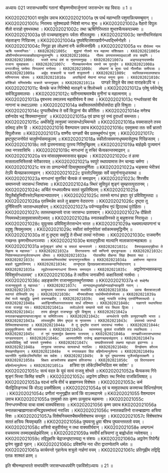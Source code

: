 अध्यायः 021
जरासन्धसमीपं गतानां श्रीकृष्णभीमार्जुनानां जरासन्धेन सह विवादः ॥ 1 ॥
	
KK0202021001	वासुदेव उवाच 
KK0202021001a	एष पार्थ महान्भाति पशुमान्नित्यमम्बुमान् ।
KK0202021001c	निरामयः सुवेश्माढ्यो निवेशो मागधः शुभः ॥
KK0202021002a	वैहारो विपुलः शैलो वाराहो वृषभस्तथा ।
KK0202021002c	तथा ऋषिगिरिस्तात शुभाश्चैत्यकपञ्चमाः ॥
KK0202021003a	एते पञ्चमहाशृङ्गाः पर्वताः शीतलद्रुमाः ।
KK0202021003c	रक्षन्तीवाभिसंहत्य संहताङ्गा गिरिव्रजम् ॥
KK0202021004a	पुष्पवेष्टितशाखाग्रैर्गन्धवद्भिर्मनोहरैः ।
KK0202021004c	निगूढा इव लोध्राणां वनैः कामिजनप्रियैः ॥
KK0202021005a	`यत्र दीर्घतमा नाम ऋषिः परमयन्त्रितः' ।
KK0202021005c	शूद्रायां गौतमो यत्र महात्मा संशितव्रतः ।
KK0202021005e	औशीनर्यामजनयत्काक्षीवाद्यान्सुतान्मुनिः ॥
KK0202021006a	गौतमः प्रणयात्तस्माद्यथाऽसौ तत्र सद्मनि ।
KK0202021006c	भजते मागधं वंशं स नृपाणामनुग्रहः ।
KK0202021007a	अङ्गवङ्गादयश्चैव राजानः सुमहाबलाः ।
KK0202021007c	गौतमक्षयमभ्येत्य रमन्ते स्म पुरार्जुन ॥
KK0202021008a	वनराजीस्तु पश्येमाः पिप्पलानां मनोरमाः ।
KK0202021008c	लोघ्राणां च शुभाः पार्थ गौतमौकः समीपजाः ॥
KK0202021009a	अर्बुदः शक्रवापी च पन्नगौ शत्रुतापनौ ।
KK0202021009c	स्वस्तिकस्यालयश्चात्र मणिनागस्य चोत्तमः ॥
KK0202021010a	अपारिहार्या मेघानां मागधा मनुना कृताः ।
KK0202021010c	कौशिको मणिमांश्चैव चक्राते चाप्यनुग्रहम् ॥
KK0202021011a	`पाण्डरे विपुले चैव तथा वाराहकेऽपि च ।
KK0202021011c	चैत्यके चज गिरिश्रेष्ठे मातङ्गे च शिलोच्चये ॥
KK0202021012a	एतेषु पर्वतेन्द्रेषु सर्वसिद्धसमालयाः ।
KK0202021012c	यतीनामाश्रमाश्चैव मुनीनां च महात्मनाम् ॥
KK0202021013a	वृषभस्य तमालस्य महावीर्यस्य वै तथा ।
KK0202021013c	गन्धर्वरक्षसां चैव नागानां च तथाऽऽलयाः ॥
KK0202021014a	कक्षीवतस्तपोवीर्यात्तपोदा इति विश्रुताः ।
KK0202021014c	पुण्यतीर्थाश्च ते सर्वे सिद्धानां चैव कीर्तिताः ।
KK0202021014e	मणेश्च दर्शनादेव भद्रं शिवमवाप्नुयात्' ॥
KK0202021015a	एवं प्राप्य पुरं रम्यं दुराधर्पं समन्ततः।
KK0202021015c	अर्थसिद्धिं त्वनुपमां जरासन्धोऽभिमन्यते ॥
KK0202021016a	वयमासादने तस्य दर्पमद्य हरेम हि ।
KK0202021016	वैशम्पायन उवाच 
KK0202021016c	एवमुक्त्वा ततः सर्वे भ्रातरो विपुलौजसः ॥
KK0202021017a	वार्ष्णेयः पाण्डवौ चैव प्रतस्थुर्मागधं पुरम् ।
KK0202021017c	हृष्टपुष्टजनोपेतं चातुर्वर्ण्यसमाकुलम् ॥
KK0202021018a	स्फीतोत्सवमनाधृष्यमासेदुश्च गिरिव्रजतम् ।
KK0202021018c	ततो द्वारमनासाद्य पुरस्य गिरिमुच्छ्रितम् ॥
KK0202021019a	बार्हद्रथैः पूज्यमानं तथा नगरवासिभिः ।
KK0202021019c	मागधानां तु रुचिरं चैत्यकान्तरमाद्रवन् ॥
KK0202021020a	यत्र मांसादमृषभमाससाद बृहद्रथः ।
KK0202021020c	तं हत्वा मासतालाभिस्तिस्रो भेरीकारयत् ॥
KK0202021021a	स्वपुरे स्थापयामास तेन चानह्य चर्मणा ।
KK0202021021c	यत्र ताः प्राणदन्भेर्यो दिव्यपुष्पावचूर्णिताः ॥
KK0202021022a	भङ्क्त्वा भेरीत्रयं तेऽपि चैत्यप्राकारमाद्रवन् ।
KK0202021022c	द्वारतोऽभिमुखाः सर्वे ययुर्नानायुधास्तथा ॥
KK0202021023a	मागधानां सुरुचिरं चैत्यकं तं समाद्रवन् ।
KK0202021023c	शिरसीव समाघ्नन्तो जरासन्धं जिघांस्वः ॥
KK0202021024a	स्थिरं सुविपुलं शृङ्गं सुमहत्तत्पुरातनम् ।
KK0202021024c	अर्चितं गन्धमाल्यैश्च सततं सुप्रतिष्ठितम् ॥
KK0202021025a	विपुलैर्बाहुभिर्वीरस्तेऽभिहत्याभ्यपातयन् ।
KK0202021025c	ततस्ते मागधं हृष्टाः पुरं प्रविविशुस्तदा ॥
KK0202021026a	एतस्मिन्नेव काले तु ब्राह्मणा वेदपारगाः ।
KK0202021026c	दृष्ट्वा तु दुर्निमित्तानि जरासन्धमदर्शयन् ॥
KK0202021027a	पर्यग्न्यकुर्वंश्च नृपं द्विरदस्थं पुरोहिताः ।
KK0202021027c	ततस्तच्छान्तये राजा जरासन्धः प्रतापवान् ।
KK0202021027e	दीक्षितो नियमस्थोऽसावुपवासपरोऽभवत् ॥
KK0202021028a	स्नातकव्रतिनस्ते तु बाहुशस्त्रा निरायुधाः ।
KK0202021028c	युयुत्सवः प्रविविशुर्जरासन्धेन भारत ॥
KK0202021029a	भक्ष्यमाल्यापणानां च ददृशुः श्रियमुत्तमाम् ।
KK0202021029c	स्फीतां सर्वगुणोपेतां सर्वकामसमृद्धिनीम् ॥
KK0202021030a	तां तु दृष्ट्वा समृद्धिं ते वीथ्यां तस्यां नरोत्तमाः ।
KK0202021030c	राजमार्गेण गच्छन्तः कृष्णभीमधनञ्जयाः ।
KK0202021030e	बलाद्गृहीत्वा माल्यानि मालाकारान्महाबलाः ॥
KK0202021031a	`कर्पूरशृङ्गं कोष्ठं च सफलं चान्तरापणे ।
KK0202021031c	वैश्याद्बलाद्गृहीत्वा ते विहृत्य च महारथाः' ॥
KK0202021032a	विरागवसनाः सर्वे स्रग्विणो मृष्टकुण्डलाः ।
KK0202021032c	निवेशनमथाजग्मुर्जरासन्धस्य धीमतः ॥
KK0202021033a	गोवासमिव वीक्षन्तः सिंहा हैमवता यथा ।
KK0202021033c	शालस्तम्भनिभास्तेषां चन्दनागुरुरूषिताः ॥
KK0202021034a	अशोभन्त महाराज बाहवो युद्धशालिनाम् ।
KK0202021034c	तान्दृष्ट्वा द्विरदप्रख्याञ्शालस्कन्दानिवोद्गतान् ॥
KK0202021035a	व्यूढोरस्कान्मागधानां विस्मयः समपद्यत ।
KK0202021035c	`अद्वारेणाभ्यवस्कन्द्य विविशुर्मागधालयम्' ॥
KK0202021036a	ते त्वतीत्य जनाकीर्णाः कक्षास्तिस्रो नरर्षभाः ।
KK0202021036c	अहङ्कारेण राजानमुपतस्थुर्गतव्यथाः ॥
KK0202021037a	`भो शब्देनैव राजानमुचुस्ते तु महारथाः' ।
KK0202021037c	तान्पाद्यमधुपर्कार्हान्गवार्हान्सत्कृतिं गतान् ।
KK0202021037e	प्रत्युत्थाय जरासन्ध उपतस्थे यथाविधि ॥
KK0202021038a	उवाच चैतान्राजाऽसौ स्वागतं वोस्त्विति प्रभुः ।
KK0202021038c	मौनमासीत्तदा पार्थभीमयोर्जनमेजय ॥
KK0202021039a	तेषां मध्ये महाबुद्धिः कृष्णो वचनमब्रवीत् ।
KK0202021039c	वक्तुं नायाति राजेन्द्र एतयोर्नियमस्थयोः ॥
KK0202021040a	अर्वाङ्निशीथात्परतस्त्वया सार्धं वदिष्यतः ।
KK0202021040c	यज्ञागारे स्थापयित्वा राजा राजगृहं गतः।
KK0202021041a	ततोऽर्धरात्रे सम्प्राप्ते यातो यत्र स्थिता द्विजाः ।
KK0202021041c	तस्य ह्येतद्व्रतं राजन्बभूव भुवि विश्रुतम् ॥
KK0202021042a	स्नातकान्ब्राह्मणान्प्राप्ताञ्श्रुत्वा स समितिञ्जयः ।
KK0202021042c	अप्यर्धरात्रे नृपतिः प्रत्युद्गच्छति भारत ॥
KK0202021043a	तांस्त्वपूर्वेण वेषेण दृष्ट्वा स नृपसत्तमः ।
KK0202021043c	उपतस्थे जरान्धो विस्मितश्चाभवत्तदा ॥
KK0202021044a	ते तु दृष्ट्वैव राजानं जरासन्धं नरर्षभाः ।
KK0202021044c	इदमूचुरमित्रघ्नाः सर्वे भरतसत्तम ॥
KK0202021045a	स्वस्त्यस्तु कुशलं राजन्निति तत्र व्यवस्थिताः ।
KK0202021045c	तं नृपं नृपशार्दूल प्रेक्षमाणाः परस्परम् ॥
KK0202021046a	तानब्रवीञ्जरासन्धस्तथा पाण्डवयादवान् ।
KK0202021046c	आस्यतामिति राजेन्द्र ब्राह्मणच्छद्मसंवृतान् ॥
KK0202021047a	अथोपविविशुः सर्वे त्रयस्ते पुरुषर्षभाः ।
KK0202021047c	सम्प्रदीप्तास्त्रयो लक्ष्म्या महाध्वर इवाग्नयः ॥
KK0202021048a	तानुवाच जरासन्धः सत्यसन्धो नराधिपः ।
KK0202021048c	विगर्हमाणः कौरव्य वेषग्रहणवैकृतान् ॥
KK0202021048e	न स्नातकव्रता विप्रा बहिर्माल्यानुलेपनाः ॥
KK0202021049a	भवन्तीति नृलोकेऽस्मिन्विदितं मम सर्वशः ।
KK0202021049c	के यूयं पुष्पवन्तश्च भुजैर्ज्याकृतलक्षणैः ॥
KK0202021050a	बिभ्रतः क्षात्रमोजश्च ब्राह्मण्यं प्रतिजानथ ।
KK0202021050c	एवं विरागवसना बहिर्माल्यानुलेपनाः ॥
KK0202021051a	`क्षत्रिया एव लोकेऽस्मिन्विदिता मम सर्वशः' ॥
KK0202021051c	सत्यं वदत के यूयं सत्यं राजसु शोभते ॥
KK0202021052a	चैत्यकस्य गिरेः शृङ्गं भित्त्वा किमिह सद्मनि ।
KK0202021052c	अद्वारेण प्रविष्टाः स्थ निर्भया राजकिल्विषात् ॥
KK0202021053a	वदध्वं वाचि वीर्यं च ब्राह्मणस्य विशेषतः ।
KK0202021053c	कर्म चैतद्विलिङ्गस्थं किं वोऽद्य प्रसमीक्षितम् ॥
KK0202021054a	एवं च मामुपास्थाय कस्माच्च विधिनार्हणाम् ।
KK0202021054c	प्रणीतां नानुगृह्णीत कार्यं किं वाऽस्मदागमे ॥
KK0202021055	वैशम्पायन उवाच 
KK0202021055a	एवमुक्ते ततः कृष्णः प्रत्युवाच महामनाः ।
KK0202021055c	स्निग्धगम्भीरया वाचा वाक्यं वाक्यविशारदः ॥
KK0202021056	कृष्ण उवाच 
KK0202021056a	स्नातकान्ब्राह्मणान्राजन्विद्ध्यस्मांस्त्वं नराधिप ।
KK0202021056c	स्नातकव्रतिनो राजन्ब्राह्मणाः क्षत्रिया विशः ॥
KK0202021057a	विशेषनियमाश्चैषामविशेषाश्च सन्त्युत ।
KK0202021057c	विशेषवांश्च सततं क्षत्रियः श्रियमृच्छति ॥
KK0202021058a	पुष्पवत्सु ध्रुवा श्रीश्च पुष्पवन्तस्ततो वयम् ।
KK0202021058c	क्षत्रियो बाहुवीर्यस्तु न तथा वाक्यवीर्यवान् ।
KK0202021058e	अम्प्रगल्भं वचस्तस्य तस्माद्बार्हद्रथेरितम् ॥
KK0202021059a	स्ववीर्यं क्षत्रियाणां तु बाह्वोर्धाता न्यवेशयत् ।
KK0202021059c	तद्दिदृक्षसि चेद्राजन्द्रष्टास्यद्य न संशयः ॥
KK0202021060a	अद्वारेण रिपोर्गेहं द्वारेण सुहृदो गृहान् ।
KK0202021060c	प्रविशन्ति नरा धीरा द्वाराण्येतानि धर्मतः ॥
KK0202021061a	कार्यवन्तो गृहानेत्य शत्रुतो नार्हणां वयम् ।
KK0202021061c	प्रतिगृह्णीम तद्विद्वि एतन्नः शाश्वतं व्रतम् ॥

इति श्रीमन्महाभारते सभापर्वणि जरासन्धवधपर्वणि एकविंशोऽध्यायः ॥ 21 ॥
